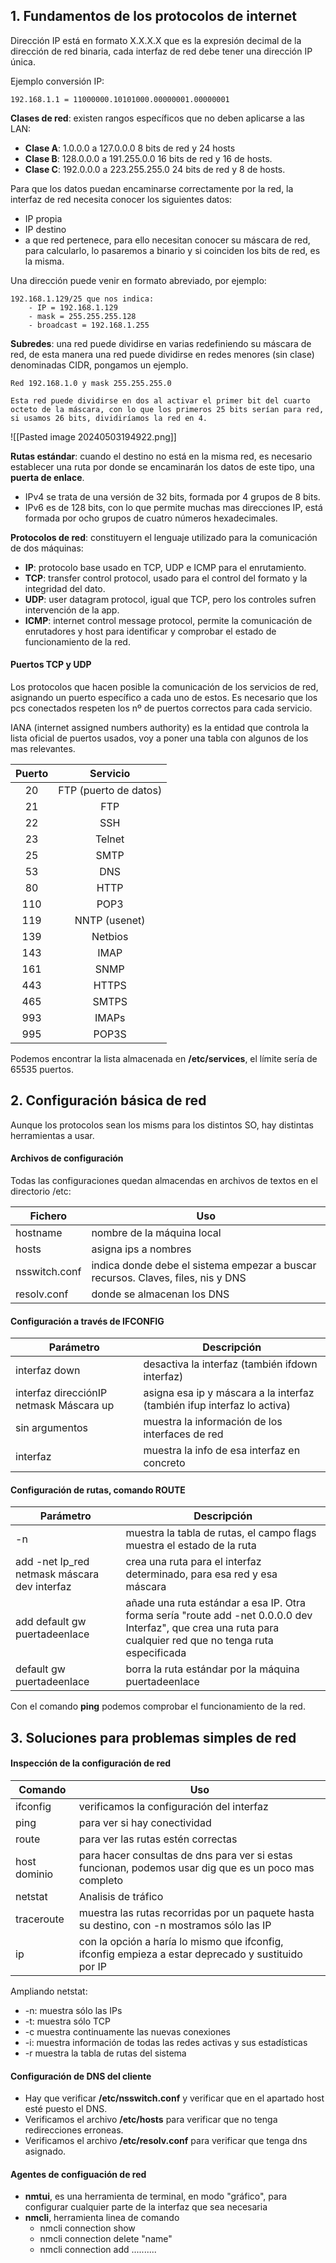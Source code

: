 
## 1. Fundamentos de los protocolos de internet

Dirección IP está en formato X.X.X.X que es la expresión decimal de la dirección de red binaria, cada interfaz de red debe tener una dirección IP única.

Ejemplo conversión IP:
```
192.168.1.1 = 11000000.10101000.00000001.00000001
```

**Clases de red**: existen rangos específicos que no deben aplicarse a las LAN:
- **Clase A**: 1.0.0.0 a 127.0.0.0 8 bits de red y 24 hosts
- **Clase B**: 128.0.0.0 a 191.255.0.0 16 bits de red y 16 de hosts.
- **Clase C**: 192.0.0.0 a 223.255.255.0 24 bits de red y 8 de hosts.

Para que los datos puedan encaminarse correctamente por la red, la interfaz de red necesita conocer los siguientes datos:

- IP propia
- IP destino
- a que red pertenece, para ello necesitan conocer su máscara de red, para calcularlo, lo pasaremos a binario y si coinciden los bits de red, es la misma.

Una dirección puede venir en formato abreviado, por ejemplo:

```
192.168.1.129/25 que nos indica:
	- IP = 192.168.1.129
	- mask = 255.255.255.128
	- broadcast = 192.168.1.255
```

**Subredes**: una red puede dividirse en varias redefiniendo su máscara de red, de esta manera una red puede dividirse en redes menores (sin clase) denominadas CIDR, pongamos un ejemplo.

```
Red 192.168.1.0 y mask 255.255.255.0

Esta red puede dividirse en dos al activar el primer bit del cuarto octeto de la máscara, con lo que los primeros 25 bits serían para red, si usamos 26 bits, dividiríamos la red en 4.
```

![[Pasted image 20240503194922.png]]

**Rutas estándar**: cuando el destino no está en la misma red, es necesario establecer una ruta por donde se encaminarán los datos de este tipo, una **puerta de enlace**.

- IPv4 se trata de una versión de 32 bits, formada por 4 grupos de 8 bits.
- IPv6 es de 128 bits, con lo que permite muchas mas direcciones IP, está formada por ocho grupos de cuatro números hexadecimales.

**Protocolos de red**: constituyern el lenguaje utilizado para la comunicación de dos máquinas:

- **IP**: protocolo base usado en TCP, UDP e ICMP para el enrutamiento.
- **TCP**: transfer control protocol, usado para el control del formato y la integridad del dato.
- **UDP**: user datagram protocol, igual que TCP, pero los controles sufren intervención de la app.
- **ICMP**: internet control message protocol, permite la comunicación de enrutadores y host para identificar y comprobar el estado de funcionamiento de la red.

#### Puertos TCP y UDP
Los protocolos que hacen posible la comunicación de los servicios de red, asignando un puerto específico a cada uno de estos. Es necesario que los pcs conectados respeten los nº de puertos correctos para cada servicio.

IANA (internet assigned numbers authority) es la entidad que controla la lista oficial de puertos usados, voy a poner una tabla con algunos de los mas relevantes.


| **Puerto** |     **Servicio**      |
|:----------:|:---------------------:|
|     20     | FTP (puerto de datos) |
|     21     |          FTP          |
|     22     |          SSH          |
|     23     |        Telnet         |
|     25     |         SMTP          |
|     53     |          DNS          |
|     80     |         HTTP          |
|    110     |         POP3          |
|    119     |     NNTP (usenet)     |
|    139     |        Netbios        |
|    143     |         IMAP          |
|    161     |         SNMP          |
|    443     |         HTTPS         |
|    465     |         SMTPS         |
|    993     |         IMAPs         |
|    995     |         POP3S         |

Podemos encontrar la lista almacenada en **/etc/services**, el límite sería de 65535 puertos.

## 2. Configuración básica de red

Aunque los protocolos sean los misms para los distintos SO, hay distintas herramientas a usar.

#### Archivos de configuración

Todas las configuraciones quedan almacendas en archivos de textos en el directorio /etc:


| **Fichero**   | **Uso**                                                                          |
| ------------- | -------------------------------------------------------------------------------- |
| hostname      | nombre de la máquina local                                                       |
| hosts         | asigna ips a nombres                                                             |
| nsswitch.conf | indica donde debe el sistema empezar a buscar recursos. Claves, files, nis y DNS |
| resolv.conf   | donde se almacenan los DNS                                                       |

#### Configuración a través de IFCONFIG


| Parámetro                               | Descripción                                                             |
| --------------------------------------- | ----------------------------------------------------------------------- |
| interfaz down                           | desactiva la interfaz (también ifdown interfaz)                         |
| interfaz direcciónIP netmask Máscara up | asigna esa ip y máscara a la interfaz (también ifup interfaz lo activa) |
| sin argumentos                          | muestra la información de los interfaces de red                         |
| interfaz                                | muestra la info de esa interfaz en concreto                             |

#### Configuración de rutas, comando ROUTE


| Parámetro                                    | Descripción                                                                                                                                                   |
| -------------------------------------------- | ------------------------------------------------------------------------------------------------------------------------------------------------------------- |
| -n                                           | muestra la tabla de rutas, el campo flags muestra el estado de la ruta                                                                                        |
| add -net Ip_red netmask máscara dev interfaz | crea una ruta para el interfaz determinado, para esa red y esa máscara                                                                                        |
| add default gw puertadeenlace                | añade una ruta estándar a esa IP. Otra forma sería "route add -net 0.0.0.0 dev Interfaz", que crea una ruta para cualquier red que no tenga ruta especificada |
| default gw puertadeenlace                    | borra la ruta estándar por la máquina puertadeenlace                                                                                                          |

Con el comando **ping** podemos comprobar el funcionamiento de la red.

## 3. Soluciones para problemas simples de red

#### Inspección de la configuración de red


| Comando      | Uso                                                                                                   |
| ------------ | ----------------------------------------------------------------------------------------------------- |
| ifconfig     | verificamos la configuración del interfaz                                                             |
| ping         | para ver si hay conectividad                                                                          |
| route        | para ver las rutas estén correctas                                                                    |
| host dominio | para hacer consultas de dns para ver si estas funcionan, podemos usar dig que es un poco mas completo |
| netstat      | Analisis de tráfico                                                                                   |
| traceroute   | muestra las rutas recorridas por un paquete hasta su destino, con -n mostramos sólo las IP            |
| ip           | con la opción a haría lo mismo que ifconfig, ifconfig empieza a estar deprecado y sustituido por IP   |

Ampliando netstat:
- -n: muestra sólo las IPs
- -t: muestra sólo TCP
- -c muestra continuamente las nuevas conexiones
- -i: muestra información de todas las redes activas y sus estadísticas
- -r muestra la tabla de rutas del sistema

#### Configuración de DNS del cliente

- Hay que verificar **/etc/nsswitch.conf** y verificar que en el apartado host esté puesto el DNS.
- Verificamos el archivo **/etc/hosts** para verificar que no tenga redirecciones erroneas.
- Verificamos el archivo **/etc/resolv.conf** para verificar que tenga dns asignado.

#### Agentes de configuación de red

- **nmtui**, es una herramienta de terminal, en modo "gráfico", para configurar cualquier parte de la interfaz que sea necesaria
- **nmcli**, herramienta linea de comando
	- nmcli connection show
	- nmcli connection delete "name"
	- nmcli connection add ..........
